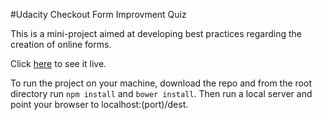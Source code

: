 #Udacity Checkout Form Improvment Quiz

This is a mini-project aimed at developing best practices regarding the creation of online forms.

Click [here](http://phonofidelic.github.io/udacity-checkout-redesign-quiz/index.html) to see it live.

To run the project on your machine, download the repo and from the root directory run `npm install` and `bower install`. Then run a local server and point your browser to localhost:(port)/dest.